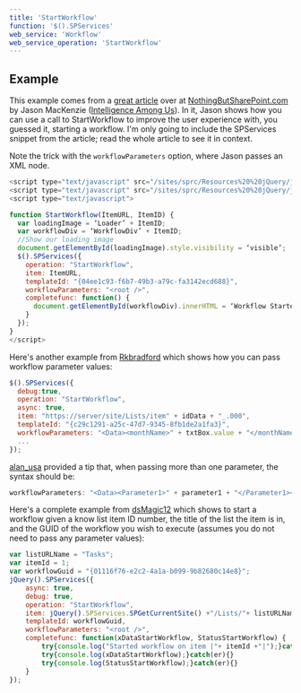 ```yaml
---
title: 'StartWorkflow'
function: '$().SPServices'
web_service: 'Workflow'
web_service_operation: 'StartWorkflow'
---
```


## Example

This example comes from a [great article](https://www.nothingbutsharepoint.com/sites/eusp/Pages/4-clicks-or-1-using-jquery-to-start-a-sharepoint-workflow.aspx) over at [NothingButSharePoint.com](https://www.nothingbutsharepoint.com/) by Jason MacKenzie ([Intelligence Among Us](http://www.intelligenceamong.us/)). In it, Jason shows how you can use a call to StartWorkflow to improve the user experience with, you guessed it, starting a workflow. I'm only going to include the SPServices snippet from the article; read the whole article to see it in context.

Note the trick with the `workflowParameters` option, where Jason passes an XML node.

```javascript
<script type="text/javascript" src="/sites/sprc/Resources%20%20jQuery/jquery-1.3.2.min.js"></script>
<script type="text/javascript" src="/sites/sprc/Resources%20%20jQuery/jQuery%20SP%20Services/jquery.SPServices-0.5.4.min.js"></script>
<script type="text/javascript">

function StartWorkflow(ItemURL, ItemID) {
  var loadingImage = ‘Loader’ + ItemID;
  var workflowDiv = ‘WorkflowDiv’ + ItemID;
  //Show our loading image
  document.getElementById(loadingImage).style.visibility = ‘visible’;
  $().SPServices({
    operation: "StartWorkflow",
    item: ItemURL,
    templateId: "{04ee1c93-f6b7-49b3-a79c-fa3142ecd688}",
    workflowParameters: "<root />",
    completefunc: function() {
      document.getElementById(workflowDiv).innerHTML = ‘Workflow Started’;
    }
  });
}
</script>
```

Here's another example from [Rkbradford](http://www.codeplex.com/site/users/view/Rkbradford) which shows how you can pass workflow parameter values:

```javascript
$().SPServices({
  debug:true,
  operation: "StartWorkflow",
  async: true,
  item: "https://server/site/Lists/item" + idData + "_.000",
  templateId: "{c29c1291-a25c-47d7-9345-8fb1de2a1fa3}",
  workflowParameters: "<Data><monthName>" + txtBox.value + "</monthName></Data>",
  ...
});
```

[alan_usa](http://www.codeplex.com/site/users/view/alan_usa) provided a tip that, when passing more than one parameter, the syntax should be:

```javascript
workflowParameters: "<Data><Parameter1>" + parameter1 + "</Parameter1><Parameter2>" + parameter2 + "</Parameter2></Data>"
```


Here's a complete example from [dsMagic12](https://github.com/dsmagic12) which shows to start a workflow given a know list item ID number, the title of the list the item is in, and the GUID of the workflow you wish to execute (assumes you do not need to pass any  parameter values):

```javascript
var listURLName = "Tasks";
var itemId = 1;
var workflowGuid = "{01116f76-e2c2-4a1a-b099-9b82680c14e8}";
jQuery().SPServices({
    async: true,
    debug: true,
    operation: "StartWorkflow",
    item: jQuery().SPServices.SPGetCurrentSite() +"/Lists/"+ listURLName +"/"+ itemId +"_.000",
    templateId: workflowGuid,
    workflowParameters: "<root />",
    completefunc: function(xDataStartWorkflow, StatusStartWorkflow) {
        try{console.log("Started workflow on item |"+ itemId +"|");}catch(er){}
        try{console.log(xDataStartWorkflow);}catch(er){}
        try{console.log(StatusStartWorkflow);}catch(er){}
    }
});
```


